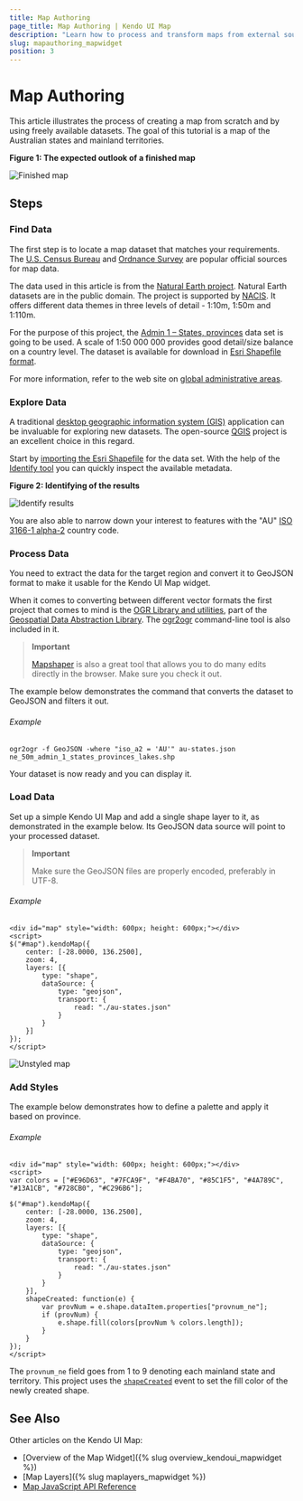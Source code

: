 ```yaml
---
title: Map Authoring
page_title: Map Authoring | Kendo UI Map
description: "Learn how to process and transform maps from external sources so they can be used with the Kendo UI Map widget."
slug: mapauthoring_mapwidget
position: 3
---
```


# Map Authoring

This article illustrates the process of creating a map from scratch and by using freely available datasets. The goal of this tutorial is a map of the Australian states and mainland territories.

**Figure 1: The expected outlook of a finished map**

![Finished map](images/map-au.png)

## Steps

### Find Data

The first step is to locate a map dataset that matches your requirements. The [U.S. Census Bureau](http://www.census.gov) and [Ordnance Survey](http://www.ordnancesurvey.co.uk/) are popular official sources for map data.

The data used in this article is from the [Natural Earth project](http://www.naturalearthdata.com/). Natural Earth datasets are in the public domain. The project is supported by [NACIS](http://nacis.org/). It offers different data themes in three levels of detail - 1:10m, 1:50m and 1:110m.

For the purpose of this project, the [Admin 1 – States, provinces](http://www.naturalearthdata.com/downloads/50m-cultural-vectors) data set is going to be used. A scale of 1:50 000 000 provides good detail/size balance on a country level. The dataset is available for download in [Esri Shapefile format](http://www.naturalearthdata.com/http//www.naturalearthdata.com/download/50m/cultural/ne_50m_admin_1_states_provinces_lakes.zip).

For more information, refer to the web site on [global administrative areas](http://www.gadm.org/country).

### Explore Data

A traditional [desktop geographic information system (GIS)](https://en.wikipedia.org/wiki/Geographic_information_system) application can be invaluable for exploring new datasets. The open-source [QGIS](https://www.qgis.org/en/site/) project is an excellent choice in this regard.

Start by [importing the Esri Shapefile](https://docs.qgis.org/testing/en/docs/user_manual/working_with_vector/index.html) for the data set. With the help of the [Identify tool](https://docs.qgis.org/testing/en/docs/user_manual/introduction/general_tools.html#identify) you can quickly inspect the available metadata.

**Figure 2: Identifying of the results**

![Identify results](images/map-qgis-identify.png)

You are also able to narrow down your interest to features with the "AU" [ISO 3166-1 alpha-2](http://en.wikipedia.org/wiki/ISO_3166-1_alpha-2) country code.

### Process Data

You need to extract the data for the target region and convert it to GeoJSON format to make it usable for the Kendo UI Map widget.

When it comes to converting between different vector formats the first project that comes to mind is the [OGR Library and utilities](http://www.gdal.org/ogr/index.html), part of the [Geospatial Data Abstraction Library](http://www.gdal.org/). The [ogr2ogr](http://www.gdal.org/ogr2ogr.html) command-line tool is also included in it.

> **Important**
>
> [Mapshaper](http://www.mapshaper.org/) is also a great tool that allows you to do many edits directly in the browser. Make sure you check it out.

The example below demonstrates the command that converts the dataset to GeoJSON and filters it out.

###### Example

    ogr2ogr -f GeoJSON -where "iso_a2 = 'AU'" au-states.json ne_50m_admin_1_states_provinces_lakes.shp

Your dataset is now ready and you can display it.

### Load Data

Set up a simple Kendo UI Map and add a single shape layer to it, as demonstrated in the example below. Its GeoJSON data source will point to your processed dataset.

> **Important**
>
> Make sure the GeoJSON files are properly encoded, preferably in UTF-8.

###### Example

    <div id="map" style="width: 600px; height: 600px;"></div>
    <script>
    $("#map").kendoMap({
        center: [-28.0000, 136.2500],
        zoom: 4,
        layers: [{
            type: "shape",
            dataSource: {
                type: "geojson",
                transport: {
                    read: "./au-states.json"
                }
            }
        }]
    });
    </script>

![Unstyled map](images/map-au-base.png)

### Add Styles

The example below demonstrates how to define a palette and apply it based on province.

###### Example

    <div id="map" style="width: 600px; height: 600px;"></div>
    <script>
    var colors = ["#E96D63", "#7FCA9F", "#F4BA70", "#85C1F5", "#4A789C", "#13A1CB", "#728CB0", "#C296B6"];

    $("#map").kendoMap({
        center: [-28.0000, 136.2500],
        zoom: 4,
        layers: [{
            type: "shape",
            dataSource: {
                type: "geojson",
                transport: {
                    read: "./au-states.json"
                }
            }
        }],
        shapeCreated: function(e) {
            var provNum = e.shape.dataItem.properties["provnum_ne"];
            if (provNum) {
                e.shape.fill(colors[provNum % colors.length]);
            }
        }
    });
    </script>

The `provnum_ne` field goes from 1 to 9 denoting each mainland state and territory. This project uses the [`shapeCreated`](/api/dataviz/map#events-shapeCreated) event to set the fill color of the newly created shape.

## See Also

Other articles on the Kendo UI Map:

* [Overview of the Map Widget]({% slug overview_kendoui_mapwidget %})
* [Map Layers]({% slug maplayers_mapwidget %})
* [Map JavaScript API Reference](/api/javascript/dataviz/ui/map)
